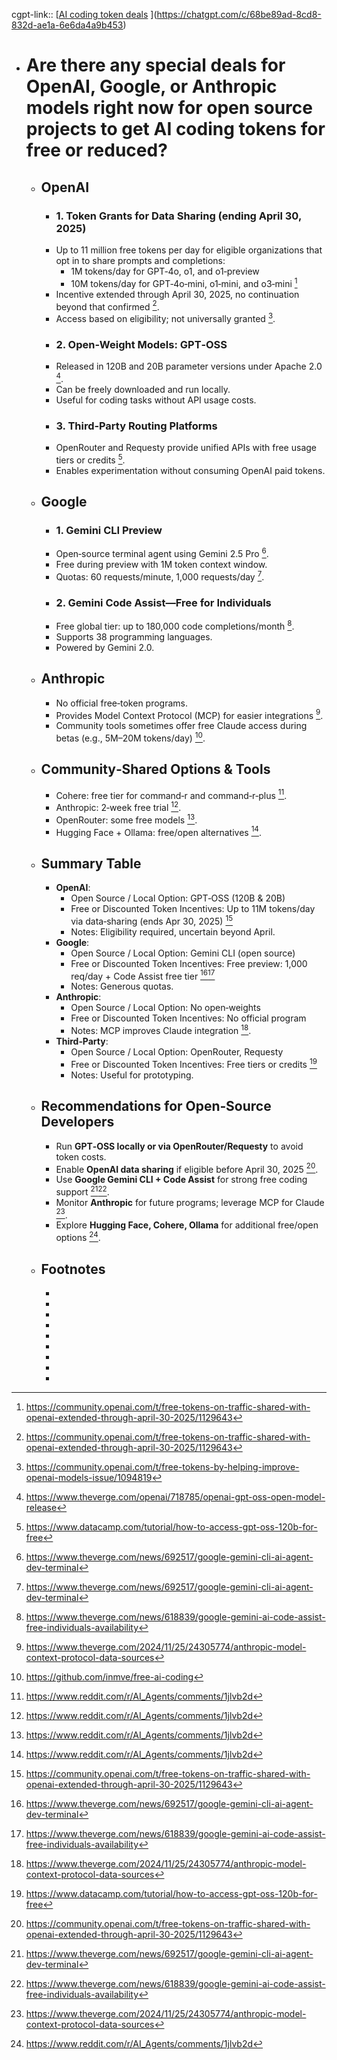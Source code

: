 cgpt-link:: [[AI coding token deals](https://chatgpt.com/c/68be89ad-8cd8-832d-ae1a-6e6da4a9b453) ](https://chatgpt.com/c/68be89ad-8cd8-832d-ae1a-6e6da4a9b453)
- # Are there any special deals for OpenAI, Google, or Anthropic models right now for open source projects to get AI coding tokens for free or reduced?
	- ## OpenAI
		- ### 1. Token Grants for Data Sharing (ending April 30, 2025)
		- Up to 11 million free tokens per day for eligible organizations that opt in to share prompts and completions:
			- 1M tokens/day for GPT‑4o, o1, and o1‑preview
			- 10M tokens/day for GPT‑4o‑mini, o1‑mini, and o3‑mini [^1]
		- Incentive extended through April 30, 2025, no continuation beyond that confirmed [^1].
		- Access based on eligibility; not universally granted [^2].
		- ### 2. Open‑Weight Models: GPT‑OSS
		- Released in 120B and 20B parameter versions under Apache 2.0 [^3].
		- Can be freely downloaded and run locally.
		- Useful for coding tasks without API usage costs.
		- ### 3. Third‑Party Routing Platforms
		- OpenRouter and Requesty provide unified APIs with free usage tiers or credits [^4].
		- Enables experimentation without consuming OpenAI paid tokens.
	- ## Google
		- ### 1. Gemini CLI Preview
		- Open‑source terminal agent using Gemini 2.5 Pro [^5].
		- Free during preview with 1M token context window.
		- Quotas: 60 requests/minute, 1,000 requests/day [^5].
		- ### 2. Gemini Code Assist—Free for Individuals
		- Free global tier: up to 180,000 code completions/month [^6].
		- Supports 38 programming languages.
		- Powered by Gemini 2.0.
	- ## Anthropic
		- No official free‑token programs.
		- Provides Model Context Protocol (MCP) for easier integrations [^7].
		- Community tools sometimes offer free Claude access during betas (e.g., 5M–20M tokens/day) [^8].
	- ## Community‑Shared Options & Tools
		- Cohere: free tier for command‑r and command‑r‑plus [^9].
		- Anthropic: 2‑week free trial [^9].
		- OpenRouter: some free models [^9].
		- Hugging Face + Ollama: free/open alternatives [^9].
	- ## Summary Table
		- **OpenAI**:
			- Open Source / Local Option: GPT‑OSS (120B & 20B)
			- Free or Discounted Token Incentives: Up to 11M tokens/day via data‑sharing (ends Apr 30, 2025) [^1]
			- Notes: Eligibility required, uncertain beyond April.
		- **Google**:
			- Open Source / Local Option: Gemini CLI (open source)
			- Free or Discounted Token Incentives: Free preview: 1,000 req/day + Code Assist free tier [^5][^6]
			- Notes: Generous quotas.
		- **Anthropic**:
			- Open Source / Local Option: No open‑weights
			- Free or Discounted Token Incentives: No official program
			- Notes: MCP improves Claude integration [^7].
		- **Third‑Party**:
			- Open Source / Local Option: OpenRouter, Requesty
			- Free or Discounted Token Incentives: Free tiers or credits [^4]
			- Notes: Useful for prototyping.
	- ## Recommendations for Open‑Source Developers
		- Run **GPT‑OSS locally or via OpenRouter/Requesty** to avoid token costs.
		- Enable **OpenAI data sharing** if eligible before April 30, 2025 [^1].
		- Use **Google Gemini CLI + Code Assist** for strong free coding support [^5][^6].
		- Monitor **Anthropic** for future programs; leverage MCP for Claude [^7].
		- Explore **Hugging Face, Cohere, Ollama** for additional free/open options [^9].
	- ## Footnotes
		- [^1]: https://community.openai.com/t/free-tokens-on-traffic-shared-with-openai-extended-through-april-30-2025/1129643
		- [^2]: https://community.openai.com/t/free-tokens-by-helping-improve-openai-models-issue/1094819
		- [^3]: https://www.theverge.com/openai/718785/openai-gpt-oss-open-model-release
		- [^4]: https://www.datacamp.com/tutorial/how-to-access-gpt-oss-120b-for-free
		- [^5]: https://www.theverge.com/news/692517/google-gemini-cli-ai-agent-dev-terminal
		- [^6]: https://www.theverge.com/news/618839/google-gemini-ai-code-assist-free-individuals-availability
		- [^7]: https://www.theverge.com/2024/11/25/24305774/anthropic-model-context-protocol-data-sources
		- [^8]: https://github.com/inmve/free-ai-coding
		- [^9]: https://www.reddit.com/r/AI_Agents/comments/1jlvb2d